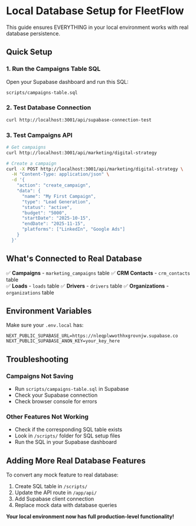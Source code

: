 # Local Database Setup for FleetFlow

This guide ensures EVERYTHING in your local environment works with real database persistence.

## Quick Setup

### 1. Run the Campaigns Table SQL
Open your Supabase dashboard and run this SQL:
```bash
scripts/campaigns-table.sql
```

### 2. Test Database Connection
```bash
curl http://localhost:3001/api/supabase-connection-test
```

### 3. Test Campaigns API
```bash
# Get campaigns
curl http://localhost:3001/api/marketing/digital-strategy

# Create a campaign
curl -X POST http://localhost:3001/api/marketing/digital-strategy \
  -H "Content-Type: application/json" \
  -d '{
    "action": "create_campaign",
    "data": {
      "name": "My First Campaign",
      "type": "Lead Generation",
      "status": "active",
      "budget": "5000",
      "startDate": "2025-10-15",
      "endDate": "2025-11-15",
      "platforms": ["LinkedIn", "Google Ads"]
    }
  }'
```

## What's Connected to Real Database

✅ **Campaigns** - `marketing_campaigns` table
✅ **CRM Contacts** - `crm_contacts` table  
✅ **Loads** - `loads` table
✅ **Drivers** - `drivers` table
✅ **Organizations** - `organizations` table

## Environment Variables

Make sure your `.env.local` has:
```
NEXT_PUBLIC_SUPABASE_URL=https://nleqplwwothhxgrovnjw.supabase.co
NEXT_PUBLIC_SUPABASE_ANON_KEY=your_key_here
```

## Troubleshooting

### Campaigns Not Saving
- Run `scripts/campaigns-table.sql` in Supabase
- Check your Supabase connection
- Check browser console for errors

### Other Features Not Working
- Check if the corresponding SQL table exists
- Look in `/scripts/` folder for SQL setup files
- Run the SQL in your Supabase dashboard

## Adding More Real Database Features

To convert any mock feature to real database:
1. Create SQL table in `/scripts/`
2. Update the API route in `/app/api/`
3. Add Supabase client connection
4. Replace mock data with database queries

**Your local environment now has full production-level functionality!**


